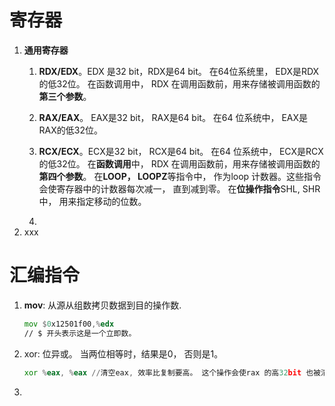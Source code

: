 
# 寄存器

1. **通用寄存器**
	1. **RDX/EDX**。EDX 是32 bit，RDX是64 bit。 在64位系统里， EDX是RDX的低32位。
	    在函数调用中， RDX 在调用函数前，用来存储被调用函数的**第三个参数**。
	2. **RAX/EAX**。 EAX是32 bit， RAX是64 bit。 在64 位系统中， EAX是RAX的低32位。
	3. **RCX/ECX**。ECX是32 bit， RCX是64 bit。 在64 位系统中， ECX是RCX的低32位。
		在**函数调用**中， RDX 在调用函数前，用来存储被调用函数的**第四个参数**。
		在**LOOP， LOOPZ**等指令中， 作为loop 计数器。这些指令会使寄存器中的计数器每次减一， 直到减到零。
		在**位操作指令**SHL, SHR中， 用来指定移动的位数。

	5. 
2. xxx

# 汇编指令
1. **mov**: 从源从组数拷贝数据到目的操作数.
	```asm
	mov $0x12501f00,%edx
	// $ 开头表示这是一个立即数。
	
	```
2. xor: 位异或。 当两位相等时，结果是0， 否则是1。
	```asm
	xor %eax, %eax //清空eax, 效率比复制要高。 这个操作会使rax 的高32bit 也被清零。
	```
4. 
<!--stackedit_data:
eyJoaXN0b3J5IjpbLTE3MzAyMzU4NzAsOTg2NjA5Mzk1LC05Mz
YxMzE3NTYsLTI3MDQzMTU5MCwtMTU4MTQ5ODc5MSw3MzA5OTgx
MTZdfQ==
-->